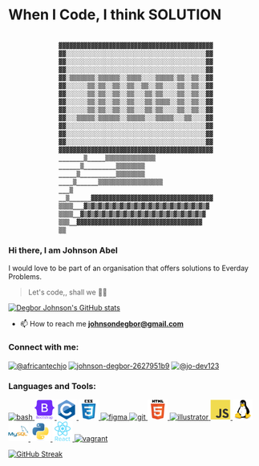 # When I Code, I think **SOLUTION**
<h5 align = "left">

```

              ▓▓▓▓▓▓▓▓▓▓▓▓▓▓▓▓▓▓▓▓▓▓▓▓▓▓▓▓▓▓▓▓▓▓▓▓▓▓▓▓▓▓▓
              ▓▓░░░░░░░░░░░░░░░░░░░░░░░░░░░░░░░░░░░░░░░▓▓
              ▓▓░░░░░░░░░░░░░░░░░░░░░░░░░░░░░░░░░░░░░░░▓▓
              ▓▓░░░░░░░░░░░░░░░░░░░░░░░░░░░░░░░░░░░░░░░▓▓
              ▓▓░▒▒▒▒▒▒▒░▒▒▒▒▒▒░░▒▒▒▒░░░░▒▒▒▒▒░▒▒░░▒▒░░▓▓
              ▓▓░░░░░░▒▒░▒▒░░▒▒░░▒▒░░▒▒░░▒▒░░░░▒▒░░▒▒░░▓▓
              ▓▓░░░░░░▒▒░▒▒░░▒▒░░▒▒░░░▒▒░▒▒░░░░▒▒░░▒▒░░▓▓
              ▓▓░░░░░░▒▒░▒▒░░▒▒░░▒▒░░░▒▒░▒▒▒▒░░▒▒░░▒▒░░▓▓
              ▓▓░░░░░░▒▒░▒▒░░▒▒░░▒▒░░░▒▒░▒▒░░░░▒▒░░▒▒░░▓▓
              ▓▓░░░▒▒▒▒▒░▒▒▒▒▒▒░░▒▒▒▒▒░░░▒▒▒▒▒░░░▒▒░░░░▓▓
              ▓▓░░░░░░░░░░░░░░░░░░░░░░░░░░░░░░░░░░░░░░░▓▓
              ▓▓░░░░░░░░░░░░░░░░░░░░░░░░░░░░░░░░░░░░░░░▓▓
              ▓▓░░░░░░░░░░░░░░░░░░░░░░░░░░░░░░░░░░░░░░░▓▓
              ▓▓▓▓▓▓▓▓▓▓▓▓▓▓▓▓▓▓▓▓▓▓▓▓▓▓▓▓▓▓▓▓▓▓▓▓▓▓▓▓▓▓▓
              _______▒_____▒▒▒▒▒▒▒▒▒▒▒▒▒▒
              ______▒_________▒▒▒▒▒▒▒▒
              _____▒__________▒▒▒▒▒▒▒▒
              ____▒______▒▒▒▒▒▒▒▒▒▒▒▒▒▒▒▒▒▒
              ___▒
              __▒______▓▓▓▓▓▓▓▓▓▓▓▓▓▓▓▓▓▓▓▓▓▓▓▓▓▓▓▓▓▓▓▓▓▓
              ▒▒▒▒___▓▒▓▒▓▒▓▒▓▒▓▒▓▒▓▒▓▒▓▒▓▒▓▒▓▒▓▒▓▒▓▒▓▒▓
              ▒▒▒▒__▓▒▓▒▓▒▓▒▓▒▓▒▓▒▓▒▓▒▓▒▓▒▓▒▓▒▓▒▓▒▓▒▓▒▓
              ▒▒▒__▓▓▓▓▓▓▓▓▓▓▓▓▓▓▓▓▓▓▓▓▓▓▓▓▓▓▓▓▓▓▓▓▓▓▓
              ▒▒
```

</h5>

### Hi there, I am Johnson Abel 
I would love to be part of an organisation that offers solutions to Everday Problems. 
> Let's code,, shall we :man_technologist:

<!--<a href="">
<img height="180px" align="center" src="https://github-readme-stats.vercel.app/api?username=betascribbles&show_icons=true&theme=jolly&layout=compact" />
</a>-->

[![Degbor Johnson's GitHub stats](https://github-readme-stats.vercel.app/api?username=jo-dev123&theme=algolia)](https://github.com/jo-dev123/github-readme-stats) <br />
<!--[![Top Langs](https://github-readme-stats.vercel.app/api/top-langs/?username=jo-dev123&layout=compact&theme=algolia)](https://github.com/jo-dev123/github-readme-stats)-->

- 📫 How to reach me **johnsondegbor@gmail.com**

<h3 align="left">Connect with me:</h3>
<p align="left">
<a href="https://twitter.com/@africantechjo" target="blank"><img align="center" src="https://raw.githubusercontent.com/rahuldkjain/github-profile-readme-generator/master/src/images/icons/Social/twitter.svg" alt="@africantechjo" height="30" width="40" /></a>
<a href="https://linkedin.com/in/johnson-degbor-2627951b9" target="blank"><img align="center" src="https://raw.githubusercontent.com/rahuldkjain/github-profile-readme-generator/master/src/images/icons/Social/linked-in-alt.svg" alt="johnson-degbor-2627951b9" height="30" width="40" /></a>
<a href="https://hashnode.com/@jo-dev123" target="blank"><img align="center" src="https://raw.githubusercontent.com/rahuldkjain/github-profile-readme-generator/master/src/images/icons/Social/hashnode.svg" alt="@jo-dev123" height="30" width="40" /></a>
</p>

<h3 align="left">Languages and Tools:</h3>
<p align="left"> <a href="https://www.gnu.org/software/bash/" target="_blank" rel="noreferrer"> <img src="https://www.vectorlogo.zone/logos/gnu_bash/gnu_bash-icon.svg" alt="bash" width="40" height="40"/> </a> <a href="https://getbootstrap.com" target="_blank" rel="noreferrer"> <img src="https://raw.githubusercontent.com/devicons/devicon/master/icons/bootstrap/bootstrap-plain-wordmark.svg" alt="bootstrap" width="40" height="40"/> </a> <a href="https://www.cprogramming.com/" target="_blank" rel="noreferrer"> <img src="https://raw.githubusercontent.com/devicons/devicon/master/icons/c/c-original.svg" alt="c" width="40" height="40"/> </a> <a href="https://www.w3schools.com/css/" target="_blank" rel="noreferrer"> <img src="https://raw.githubusercontent.com/devicons/devicon/master/icons/css3/css3-original-wordmark.svg" alt="css3" width="40" height="40"/> </a> <a href="https://www.figma.com/" target="_blank" rel="noreferrer"> <img src="https://www.vectorlogo.zone/logos/figma/figma-icon.svg" alt="figma" width="40" height="40"/> </a> <a href="https://git-scm.com/" target="_blank" rel="noreferrer"> <img src="https://www.vectorlogo.zone/logos/git-scm/git-scm-icon.svg" alt="git" width="40" height="40"/> </a> <a href="https://www.w3.org/html/" target="_blank" rel="noreferrer"> <img src="https://raw.githubusercontent.com/devicons/devicon/master/icons/html5/html5-original-wordmark.svg" alt="html5" width="40" height="40"/> </a> <a href="https://www.adobe.com/in/products/illustrator.html" target="_blank" rel="noreferrer"> <img src="https://www.vectorlogo.zone/logos/adobe_illustrator/adobe_illustrator-icon.svg" alt="illustrator" width="40" height="40"/> </a> <a href="https://developer.mozilla.org/en-US/docs/Web/JavaScript" target="_blank" rel="noreferrer"> <img src="https://raw.githubusercontent.com/devicons/devicon/master/icons/javascript/javascript-original.svg" alt="javascript" width="40" height="40"/> </a> <a href="https://www.linux.org/" target="_blank" rel="noreferrer"> <img src="https://raw.githubusercontent.com/devicons/devicon/master/icons/linux/linux-original.svg" alt="linux" width="40" height="40"/> </a> <a href="https://www.mysql.com/" target="_blank" rel="noreferrer"> <img src="https://raw.githubusercontent.com/devicons/devicon/master/icons/mysql/mysql-original-wordmark.svg" alt="mysql" width="40" height="40"/> </a> <a href="https://www.python.org" target="_blank" rel="noreferrer"> <img src="https://raw.githubusercontent.com/devicons/devicon/master/icons/python/python-original.svg" alt="python" width="40" height="40"/> </a> <a href="https://reactjs.org/" target="_blank" rel="noreferrer"> <img src="https://raw.githubusercontent.com/devicons/devicon/master/icons/react/react-original-wordmark.svg" alt="react" width="40" height="40"/> </a> <a href="https://www.vagrantup.com/" target="_blank" rel="noreferrer"> <img src="https://www.vectorlogo.zone/logos/vagrantup/vagrantup-icon.svg" alt="vagrant" width="40" height="40"/> </a> </p>

<p><a href="https://git.io/streak-stats"><img src="https://streak-stats.demolab.com?user=jo-dev123" alt="GitHub Streak" /></a></p>

